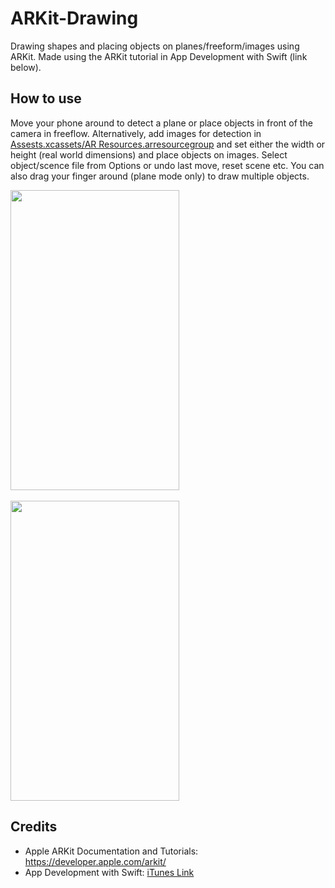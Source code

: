 # ARKit-Drawing
Drawing shapes and placing objects on planes/freeform/images using ARKit. Made using
the ARKit tutorial in App Development with Swift (link below).

## How to use

Move your phone around to detect a plane or place objects in front of the camera
in freeflow. Alternatively, add images for detection in [Assests.xcassets/AR Resources.arresourcegroup](https://github.com/dandua98/ARKit-Drawing/tree/master/ARKit-Drawing/Assets.xcassets/AR%20Resources.arresourcegroup) and set either the width or height (real world dimensions)
and place objects on images. Select object/scence file from Options or undo last move, reset scene etc.
You can also drag your finger around (plane mode only) to draw multiple objects.

<img src="common/video.gif" width="270" height="480" />
<br/><br/>
<img src="common/video2.gif" width="270" height="480" />


## Credits
* Apple ARKit Documentation and Tutorials: https://developer.apple.com/arkit/
* App Development with Swift: [iTunes Link](https://itunes.apple.com/ca/book/app-development-with-swift/id1219117996?mt=11)
